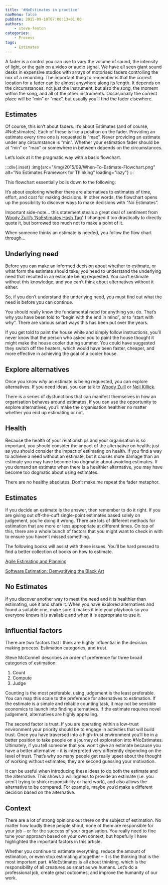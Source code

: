 ```yaml
---
title: '#NoEstimates in practice'
navMenu: false
pubDate: 2015-09-10T07:00:13+01:00
authors:
    - steve-fenton
categories:
    - Process
tags:
    - Estimates
---
```


A fader is a control you can use to vary the volume of sound, the intensity of light, or the gain on a video or audio signal. We have all seen giant sound desks in expensive studios with arrays of motorised faders controlling the mix of a recording. The important thing to remember is that the correct location for a fader can be almost anywhere along its length. It depends on the circumstances; not just the instrument, but also the song, the moment within the song, and all of the other instruments. Occasionally the correct place will be “min” or “max”, but usually you’ll find the fader elsewhere.

## Estimates

Of course, this isn’t about faders. It’s about Estimates (and of course, #NoEstimates). Each of these is like a position on the fader. Providing an estimate every time one is requested is “max”. Never providing an estimate under any circumstance is “min”. Whether your estimation fader should be at “min” or “max” or somewhere in between depends on the circumstances.

Let’s look at it the pragmatic way with a basic flowchart.

:::div{.inset}
:img{src="/img/2015/09/When-To-Estimate-Flowchart.png" alt="No Estimates Framework for Thinking" loading="lazy"}
:::

This flowchart essentially boils down to the following:

It’s about exploring whether there are alternatives to estimates of time, effort, and cost for making decisions. In other words, the flowchart opens up the possibility to discover ways to make decisions with “No Estimates”.

Important side-note… this statement steals a great deal of sentiment from [Woody Zuill’s ‘NoEstimates Hash Tag’](http://zuill.us/WoodyZuill/2013/05/17/the-noestimates-hashtag/). I changed it too drastically to directly quote it, but borrowed too much not to make a point of it.

When someone thinks an estimate is needed, you follow the flow chart through…

## Underlying need

Before you can make an informed decision about whether to estimate, or what form the estimate should take; you need to understand the underlying need that resulted in an estimate being requested. You can’t estimate without this knowledge, and you can’t think about alternatives without it either.

So, if you don’t understand the underlying need, you must find out what the need is before you can continue.

You should really know the fundamental need for anything you do. That’s why you have been told to “begin with the end in mind”, or to “start with why”. There are various smart ways this has been put over the years.

If you get told to paint the house white and simply follow instructions, you’ll never know that the person who asked you to paint the house thought it might make the house cooler during summer. You could have suggested they switch off the heaters, which would have been faster, cheaper, and more effective in achieving the goal of a cooler house.

## Explore alternatives

Once you know *why* an estimate is being requested, you can explore alternatives. If you need ideas, you can talk to [Woody Zuill](http://zuill.us/WoodyZuill/category/noestimates/) or [Neil Killick](https://neilkillick.wordpress.com/category/noestimates/).

There is a series of dysfunctions that can manifest themselves in how an organisation behaves around estimates. If you can use the opportunity to explore alternatives, you’ll make the organisation healthier no matter whether you end up estimating or not.

## Health

Because the health of your relationships and your organisation is so important, you should consider the impact of the alternative on health; just as you should consider the impact of estimating on health. If you find a way to achieve a need without an estimate, but it causes more damage than an estimate you may have become too dogmatic about avoiding estimates. If you demand an estimate when there is a healthier alternative, you may have become too dogmatic about using estimates.

There are no healthy absolutes. Don’t make me repeat the fader metaphor.

## Estimates

If you decide an estimate is the answer, then remember to do it right. If you are giving out off-the-cuff single-point estimates based solely on judgement, you’re doing it wrong. There are lots of different methods for estimation that are more or less appropriate at different times. On top of this, there are a whole bunch of factors that you might want to check in with to ensure you haven’t missed something.

The following books will assist with these issues. You’ll be hard pressed to find a better collection of books on how to estimate.

[Agile Estimating and Planning](https://www.amazon.co.uk/Agile-Estimating-Planning-Robert-Martin/dp/0131479415)

[Software Estimation: Demystifying the Black Art](https://www.amazon.co.uk/Software-Estimation-Demystifying-Black-Art/dp/0735605351/)

## No Estimates

If you discover another way to meet the need and it is healthier than estimating, use it and share it. When you have explored alternatives and found a suitable one, make sure it makes it into your playbook so you everyone knows it is available and when it is appropriate to use it.

## Influential factors

There are two factors that I think are highly influential in the decision making process. Estimation categories, and trust.

Steve McConnell describes an order of preference for three broad categories of estimation:

1. Count
2. Compute
3. Judge

Counting is the most preferable, using judgement is the least preferable. You can map this scale to the preference for alternatives to estimation. If the estimate is a simple and reliable counting task, it may not be sensible economics to launch into finding alternatives. If the estimate requires novel judgement, alternatives are highly appealing.

The second factor is trust. If you are operating within a low-trust environment your priority should be to engage in activities that will build trust. Once you have traversed into a high-trust environment you’ll be in a better position to take people on a journey of exploration into #NoEstimates. Ultimately, if you tell someone that you won’t give an estimate because you have a better alternative – it is interpreted very differently depending on the level of trust. That’s why so many people get really upset about the thought of working without estimates; they are second guessing your motivation.

It can be useful when introducing these ideas to do both the estimate and the alternative. This shows a willingness to provide an estimate (i.e. you aren’t trying to shirk responsibility or hard work), and also allows the alternative to be compared. For example, maybe you’d make a different decision based on the alternative.

## Context

There are a lot of strong opinions out there on the subject of estimation. No matter how loudly these people shout, none of them are responsible for your job – or for the success of your organisation. You really need to fine tune your approach based on your own context, but hopefully I have highlighted the important factors in this article.

Whether you continue to estimate everything, reduce the amount of estimation, or even stop estimating altogether – it is the thinking that is the most important part. #NoEstimates is all about thinking, which is the responsibility of all creatures as smart as we humans. Let’s do a professional job, create great outcomes, and improve the humanity of our work.